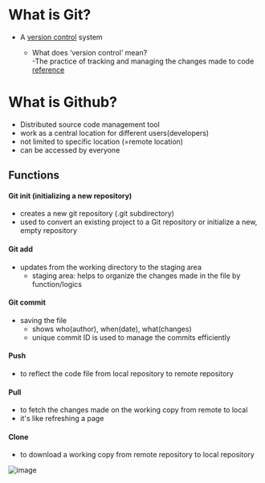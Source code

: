 # What is **Git**?  
- A <u>version control</u> system
  
  - What does ‘version control’ mean?  
  -The practice of tracking and managing the changes made to code [reference](https://www.atlassian.com/git/tutorials/what-is-version-control)

# What is **Github**?
- Distributed source code management tool
- work as a central location for different users(developers)
- not limited to specific location (=remote location)
- can be accessed by everyone

## Functions

#### Git init (initializing a new repository)
 - creates a new git repository (.git subdirectory)
 - used to convert an existing project to a Git repository or initialize a new, empty repository

#### Git add
  - updates from the working directory to the staging area
    - staging area: helps to organize the changes made in the file by function/logics

#### Git commit
  - saving the file
	- shows who(author), when(date), what(changes)
	- unique commit ID is used to manage the commits efficiently

#### Push
 - to reflect the code file from local repository to remote repository

#### Pull
 - to fetch the changes made on the working copy from remote to local
 - it's like refreshing a page
 
#### Clone
 - to download a working copy from remote repository to local repository

![image](https://user-images.githubusercontent.com/107605023/178146582-aaf2fb46-81ce-44c6-b850-63c642cedcdb.png)

